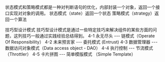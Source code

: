 状态模式和策略模式都是一种对判断语句的优化，内部封装一个对象，返回一个接口实现对对象的调用。
状态模式（state）返回一个状态
策略模式（strategy）返回一个算法

技巧型设计模式
技巧型设计模式是通过一些特定技巧来解决组件的某些方面的问题，这列技巧一般通过实践经验总结得到。
4-1 永无尽头 --- 链模式（Operate Of Responsibility）
4-2 未来预言家 --- 委托模式 (Entrust)
4-3 数据管理器 --- 数据访问对象模式（Data access object - DAO）
4-4 执行控制 --- 节流模式（Throttler）
4-5 卡片拼图 --- 简单模版模式 （Simple Template）
